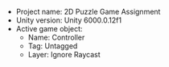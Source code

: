 <!-- UNITY CODE ASSIST INSTRUCTIONS START -->
- Project name: 2D Puzzle Game Assignment
- Unity version: Unity 6000.0.12f1
- Active game object:
  - Name: Controller
  - Tag: Untagged
  - Layer: Ignore Raycast
<!-- UNITY CODE ASSIST INSTRUCTIONS END -->